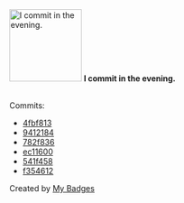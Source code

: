 <img src="https://my-badges.github.io/my-badges/evening-commits.png" alt="I commit in the evening." title="I commit in the evening." width="128">
<strong>I commit in the evening.</strong>
<br><br>

Commits:

- <a href="https://github.com/j0sh3rs/home-cluster/commit/4fbf8137a8fde0eb9af8e8ef42bd94e5d299f29a">4fbf813</a>
- <a href="https://github.com/j0sh3rs/home-cluster/commit/9412184719f80c33be9f9f7d613aca0610da004b">9412184</a>
- <a href="https://github.com/j0sh3rs/home-cluster/commit/782f836826f85fd29ee79dee59a0725022076647">782f836</a>
- <a href="https://github.com/j0sh3rs/home-cluster/commit/ec1160082cf87d6107d0c7ca38ed826dd39c14fc">ec11600</a>
- <a href="https://github.com/j0sh3rs/home-cluster/commit/541f458330e9b92d4bc3dbda975b780b60e8fb0c">541f458</a>
- <a href="https://github.com/j0sh3rs/zed_backup/commit/f354612fbc08ea3ff4c612f0bbcddb27a0ad2d49">f354612</a>


Created by <a href="https://github.com/my-badges/my-badges">My Badges</a>